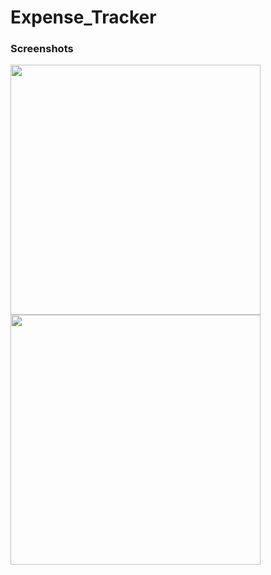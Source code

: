 # Expense_Tracker


### Screenshots
<p float="left">
  <img src="https://photos.google.com/photo/AF1QipNkse3kiRiZvtrZIyByhO3ZMw1VJFtBB_7JhbQJ" width="400" />
  <img src="" width="400" /> 
</p>